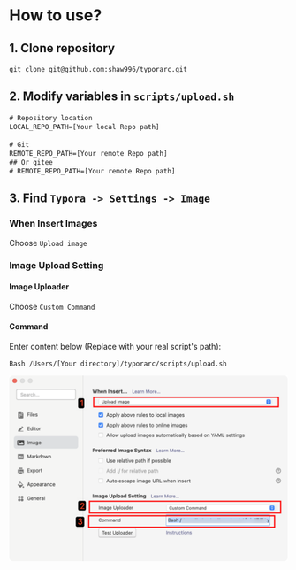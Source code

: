 # How to use?

## 1. Clone repository
```shell
git clone git@github.com:shaw996/typorarc.git
```

## 2. Modify variables in `scripts/upload.sh`

```shell
# Repository location
LOCAL_REPO_PATH=[Your local Repo path]

# Git
REMOTE_REPO_PATH=[Your remote Repo path]
## Or gitee
# REMOTE_REPO_PATH=[Your remote Repo path]
```

## 3. Find `Typora -> Settings -> Image`

### When Insert Images

Choose `Upload image`

### Image Upload Setting

#### Image Uploader
Choose `Custom Command`

#### Command
Enter content below (Replace with your real script's path):
```shell
Bash /Users/[Your directory]/typorarc/scripts/upload.sh
```

![image-20240909163417367](https://github.com/shaw996/typorarc/raw/master/src/image-20240909163417367.png?raw=true)
